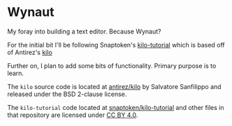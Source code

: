# Wynaut
My foray into building a text editor. Because Wynaut?

For the initial bit I'll be following Snaptoken's [kilo-tutorial](https://github.com/snaptoken/kilo-tutorial) which is based off of Antirez's [kilo](https://github.com/antirez/kilo)

Further on, I plan to add some bits of functionality. Primary purpose is to learn.

The `kilo` source code is located at [antirez/kilo](https://github.com/antirez/kilo) by Salvatore Sanfilippo and released under the BSD 2-clause license.

The `kilo-tutorial` code located at [snaptoken/kilo-tutorial](https://github.com/snaptoken/kilo-tutorial) and other files in that repository are licensed under [CC BY 4.0](https://creativecommons.org/licenses/by/4.0/).
